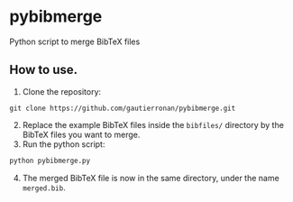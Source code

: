 # pybibmerge
Python script to merge BibTeX files

## How to use.
 1. Clone the repository:
```
git clone https://github.com/gautierronan/pybibmerge.git
```
 2. Replace the example BibTeX files inside the `bibfiles/` directory by the BibTeX files you want to merge.
 3. Run the python script:
```python
python pybibmerge.py
```
 4. The merged BibTeX file is now in the same directory, under the name `merged.bib`.
